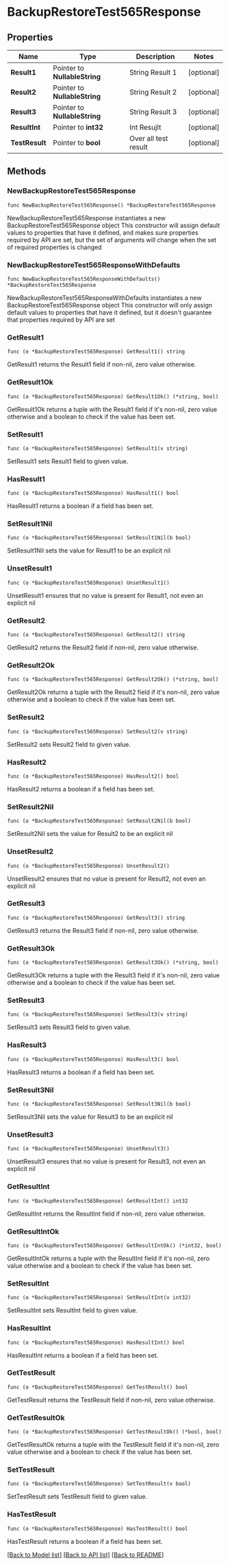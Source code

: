 # BackupRestoreTest565Response

## Properties

Name | Type | Description | Notes
------------ | ------------- | ------------- | -------------
**Result1** | Pointer to **NullableString** | String Result 1              | [optional] 
**Result2** | Pointer to **NullableString** | String Result 2              | [optional] 
**Result3** | Pointer to **NullableString** | String Result 3              | [optional] 
**ResultInt** | Pointer to **int32** | Int Resujlt              | [optional] 
**TestResult** | Pointer to **bool** | Over all test result              | [optional] 

## Methods

### NewBackupRestoreTest565Response

`func NewBackupRestoreTest565Response() *BackupRestoreTest565Response`

NewBackupRestoreTest565Response instantiates a new BackupRestoreTest565Response object
This constructor will assign default values to properties that have it defined,
and makes sure properties required by API are set, but the set of arguments
will change when the set of required properties is changed

### NewBackupRestoreTest565ResponseWithDefaults

`func NewBackupRestoreTest565ResponseWithDefaults() *BackupRestoreTest565Response`

NewBackupRestoreTest565ResponseWithDefaults instantiates a new BackupRestoreTest565Response object
This constructor will only assign default values to properties that have it defined,
but it doesn't guarantee that properties required by API are set

### GetResult1

`func (o *BackupRestoreTest565Response) GetResult1() string`

GetResult1 returns the Result1 field if non-nil, zero value otherwise.

### GetResult1Ok

`func (o *BackupRestoreTest565Response) GetResult1Ok() (*string, bool)`

GetResult1Ok returns a tuple with the Result1 field if it's non-nil, zero value otherwise
and a boolean to check if the value has been set.

### SetResult1

`func (o *BackupRestoreTest565Response) SetResult1(v string)`

SetResult1 sets Result1 field to given value.

### HasResult1

`func (o *BackupRestoreTest565Response) HasResult1() bool`

HasResult1 returns a boolean if a field has been set.

### SetResult1Nil

`func (o *BackupRestoreTest565Response) SetResult1Nil(b bool)`

 SetResult1Nil sets the value for Result1 to be an explicit nil

### UnsetResult1
`func (o *BackupRestoreTest565Response) UnsetResult1()`

UnsetResult1 ensures that no value is present for Result1, not even an explicit nil
### GetResult2

`func (o *BackupRestoreTest565Response) GetResult2() string`

GetResult2 returns the Result2 field if non-nil, zero value otherwise.

### GetResult2Ok

`func (o *BackupRestoreTest565Response) GetResult2Ok() (*string, bool)`

GetResult2Ok returns a tuple with the Result2 field if it's non-nil, zero value otherwise
and a boolean to check if the value has been set.

### SetResult2

`func (o *BackupRestoreTest565Response) SetResult2(v string)`

SetResult2 sets Result2 field to given value.

### HasResult2

`func (o *BackupRestoreTest565Response) HasResult2() bool`

HasResult2 returns a boolean if a field has been set.

### SetResult2Nil

`func (o *BackupRestoreTest565Response) SetResult2Nil(b bool)`

 SetResult2Nil sets the value for Result2 to be an explicit nil

### UnsetResult2
`func (o *BackupRestoreTest565Response) UnsetResult2()`

UnsetResult2 ensures that no value is present for Result2, not even an explicit nil
### GetResult3

`func (o *BackupRestoreTest565Response) GetResult3() string`

GetResult3 returns the Result3 field if non-nil, zero value otherwise.

### GetResult3Ok

`func (o *BackupRestoreTest565Response) GetResult3Ok() (*string, bool)`

GetResult3Ok returns a tuple with the Result3 field if it's non-nil, zero value otherwise
and a boolean to check if the value has been set.

### SetResult3

`func (o *BackupRestoreTest565Response) SetResult3(v string)`

SetResult3 sets Result3 field to given value.

### HasResult3

`func (o *BackupRestoreTest565Response) HasResult3() bool`

HasResult3 returns a boolean if a field has been set.

### SetResult3Nil

`func (o *BackupRestoreTest565Response) SetResult3Nil(b bool)`

 SetResult3Nil sets the value for Result3 to be an explicit nil

### UnsetResult3
`func (o *BackupRestoreTest565Response) UnsetResult3()`

UnsetResult3 ensures that no value is present for Result3, not even an explicit nil
### GetResultInt

`func (o *BackupRestoreTest565Response) GetResultInt() int32`

GetResultInt returns the ResultInt field if non-nil, zero value otherwise.

### GetResultIntOk

`func (o *BackupRestoreTest565Response) GetResultIntOk() (*int32, bool)`

GetResultIntOk returns a tuple with the ResultInt field if it's non-nil, zero value otherwise
and a boolean to check if the value has been set.

### SetResultInt

`func (o *BackupRestoreTest565Response) SetResultInt(v int32)`

SetResultInt sets ResultInt field to given value.

### HasResultInt

`func (o *BackupRestoreTest565Response) HasResultInt() bool`

HasResultInt returns a boolean if a field has been set.

### GetTestResult

`func (o *BackupRestoreTest565Response) GetTestResult() bool`

GetTestResult returns the TestResult field if non-nil, zero value otherwise.

### GetTestResultOk

`func (o *BackupRestoreTest565Response) GetTestResultOk() (*bool, bool)`

GetTestResultOk returns a tuple with the TestResult field if it's non-nil, zero value otherwise
and a boolean to check if the value has been set.

### SetTestResult

`func (o *BackupRestoreTest565Response) SetTestResult(v bool)`

SetTestResult sets TestResult field to given value.

### HasTestResult

`func (o *BackupRestoreTest565Response) HasTestResult() bool`

HasTestResult returns a boolean if a field has been set.


[[Back to Model list]](../README.md#documentation-for-models) [[Back to API list]](../README.md#documentation-for-api-endpoints) [[Back to README]](../README.md)


